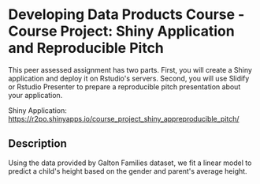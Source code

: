 # Developing Data Products Course - Course Project: Shiny Application and Reproducible Pitch
This peer assessed assignment has two parts. First, you will create a Shiny application and deploy it on Rstudio's servers. Second, you will use Slidify or Rstudio Presenter to prepare a reproducible pitch presentation about your application.

Shiny Application: https://r2po.shinyapps.io/course_project_shiny_appreproducible_pitch/

## Description

Using the data provided by Galton Families dataset, we fit a linear model to predict a child's height based on the gender and parent's average height.
